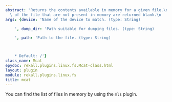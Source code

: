 ```yaml
---
abstract: "Returns the contents available in memory for a given file.\n\n    Ranges\
  \ of the file that are not present in memory are returned blank.\n    "
args: {device: 'Name of the device to match. (type: String)

    ', dump_dir: 'Path suitable for dumping files. (type: String)

    ', path: 'Path to the file. (type: String)



    * Default: /'}
class_name: Mcat
epydoc: rekall.plugins.linux.fs.Mcat-class.html
layout: plugin
module: rekall.plugins.linux.fs
title: mcat
---
```


You can find the list of files in memory by using the `mls` plugin.
